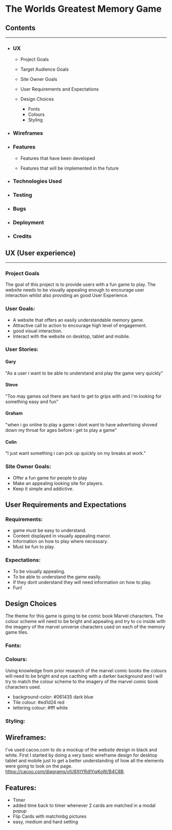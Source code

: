 # The Worlds Greatest Memory Game

## Contents
---
* ### UX
  * Project Goals
  * Target Audience Goals
  * Site Owner Goals
  * User Requirements and Expectations
  * Design Choices

       + Fonts
       + Colours
       + Styling

* ### Wireframes 
* ### Features 

   * Features that have been developed
   
   * Features that will be implemented in the future

* ### Technologies Used 
* ### Testing 
* ### Bugs 
* ### Deployment 
* ### Credits 




## UX (User experience)
---
### Project Goals
The goal of this project is to provide users with a fun game to play.
The website needs to be visually appealing enough to encourage user interaction whilst 
also providing an good User Experience.


### User Goals:
* A website that offers an easily understandable memory game.
* Attractive call to action to encourage high level of engagement.
* good visual interaction.
* Interact with the website on desktop, tablet and mobile.
    

### User Stories:

#### Gary
"As a user i want to be able to understand and play the game very quickly"

#### Steve

"Too may games out there are hard to get to grips with and i'm looking for something easy and fun"

#### Graham

"when i go online to play a game i dont want to have advertising shoved down my throat for ages before i get to play a game"

#### Colin

"I just want something i can pck up quickly on my breaks at work."

### Site Owner Goals:

* Offer a fun game for people to play
*  Make an appealing looking site for players.
* Keep it simple and addictive.


## User Requirements and Expectations

### Requirements:
* game must be easy to understand.
* Content displayed in visually appealing manor.
* Information on how to play where necessary.
* Must be fun to play.

### Expectations:

* To be visually appealing.
* To be able to understand the game easily.
* If they dont understand they will need information on how to play.
* Fun!

## Design Choices 
The theme for this game is going to be comic book Marvel characters. 
The colour scheme will need to be bright and appealing and try to 
co inside with the imagery of the marvel universe characters used on each of the 
memory game tiles. 

### Fonts:

### Colours:
Using knowledge from prior research of the marvel comic books the colours will
need to be bright and eye cacthing with a darker background and I will try to match the colour scheme to
the imagery of the marvel comic book characters used.

* background-color: #061435 dark blue 
* Tile colour: #ed1d24 red
* lettering colour: #fff white


### Styling:


## Wireframes:

I've used cacoo.com to do a mockup of the website design in black and white.
First I started by doing a very basic wireframe design for desktop tablet and mobile
just to get a better understanding of how all the elements were going to look 
on the page.
https://cacoo.com/diagrams/vlU8XtYRdlYiqKoW/B4C8B.

## Features:
* Timer
* added time back to timer whenever 2 cards are matched in a modal popup
* Flip Cards with matchinbg pictures
* easy, medium and hard setting


